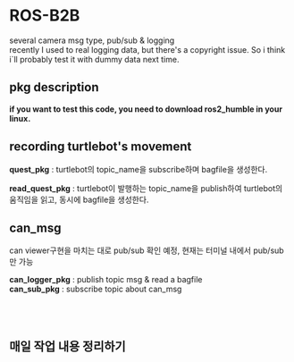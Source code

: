 # ROS-B2B  
several camera msg type, pub/sub & logging  
recently I used to real logging data, but there's a copyright issue. So i think i`ll probably test it with dummy data next time.

## pkg description
<b>if you want to test this code, you need to download ros2_humble in your linux.  </b>

## recording turtlebot's movement
<b>quest_pkg</b> : turtlebot의 topic_name을 subscribe하며 bagfile을 생성한다.  

<b>read_quest_pkg</b> : turtlebot이 발행하는 topic_name을 publish하여 turtlebot의 움직임을 읽고, 동시에 bagfile을 생성한다.  

## can_msg
can viewer구현을 마치는 대로 pub/sub 확인 예정, 현재는 터미널 내에서 pub/sub만 가능

<b>can_logger_pkg</b> : publish topic msg & read a bagfile   
<b>can_sub_pkg</b> : subscribe topic about can_msg  

<br></br>

  
  ## 매일 작업 내용 정리하기

